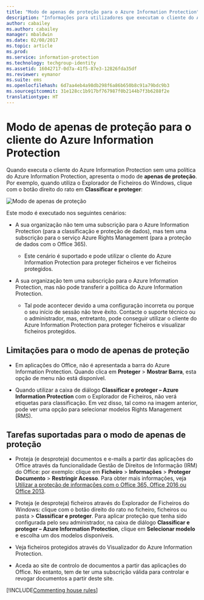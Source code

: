 ```yaml
---
title: "Modo de apenas de proteção para o Azure Information Protection"
description: "Informações para utilizadores que executam o cliente do Azure Information Protection no modo de apenas de proteção."
author: cabailey
ms.author: cabailey
manager: mbaldwin
ms.date: 02/08/2017
ms.topic: article
ms.prod: 
ms.service: information-protection
ms.technology: techgroup-identity
ms.assetid: 16042717-0d7a-41f5-87e3-12826fda35df
ms.reviewer: eymanor
ms.suite: ems
ms.openlocfilehash: 6d7aa4eb4a98db298f6a86b650b8c91a79bdc9b3
ms.sourcegitcommit: 31e128cc1b917bf767987f0b2144b7f3b6288f2e
translationtype: HT
---
```

# <a name="protection-only-mode-for-the-azure-information-protection-client"></a>Modo de apenas de proteção para o cliente do Azure Information Protection

Quando executa o cliente do Azure Information Protection sem uma política do Azure Information Protection, apresenta o modo de **apenas de proteção**. Por exemplo, quando utiliza o Explorador de Ficheiros do Windows, clique com o botão direito do rato em **Classificar e proteger**:

![Modo de apenas de proteção](../media/protection-only-mode.png)

 Este modo é executado nos seguintes cenários:

- A sua organização não tem uma subscrição para o Azure Information Protection (para a classificação e proteção de dados), mas tem uma subscrição para o serviço Azure Rights Management (para a proteção de dados com o Office 365). 
    - Este cenário é suportado e pode utilizar o cliente do Azure Information Protection para proteger ficheiros e ver ficheiros protegidos.

- A sua organização tem uma subscrição para o Azure Information Protection, mas não pode transferir a política do Azure Information Protection. 
    - Tal pode acontecer devido a uma configuração incorreta ou porque o seu início de sessão não teve êxito. Contacte o suporte técnico ou o administrador, mas, entretanto, pode conseguir utilizar o cliente do Azure Information Protection para proteger ficheiros e visualizar ficheiros protegidos.

## <a name="limitations-for-protection-only-mode"></a>Limitações para o modo de apenas de proteção

- Em aplicações do Office, não é apresentada a barra do Azure Information Protection. Quando clica em **Proteger** > **Mostrar Barra**, esta opção de menu não está disponível.

- Quando utilizar a caixa de diálogo **Classificar e proteger – Azure Information Protection** com o Explorador de Ficheiros, não verá etiquetas para classificação. Em vez disso, tal como na imagem anterior, pode ver uma opção para selecionar modelos Rights Management (RMS). 

## <a name="supported-tasks-for-protection-only-mode"></a>Tarefas suportadas para o modo de apenas de proteção

- Proteja (e desproteja) documentos e e-mails a partir das aplicações do Office através da funcionalidade Gestão de Direitos de Informação (IRM) do Office: por exemplo: clique em **Ficheiro** > **Informações** > **Proteger Documento** > **Restringir Acesso**. Para obter mais informações, veja [Utilizar a proteção de informações com o Office 365, Office 2016 ou Office 2013](../deploy-use/help-users.md).

- Proteja (e desproteja) ficheiros através do Explorador de Ficheiros do Windows: clique com o botão direito do rato no ficheiro, ficheiros ou pasta > **Classificar e proteger**. Para aplicar proteção que tenha sido configurada pelo seu administrador, na caixa de diálogo **Classificar e proteger – Azure Information Protection**, clique em **Selecionar modelo** e escolha um dos modelos disponíveis.

- Veja ficheiros protegidos através do Visualizador do Azure Information Protection.

- Aceda ao site de controlo de documentos a partir das aplicações do Office. No entanto, tem de ter uma subscrição válida para controlar e revogar documentos a partir deste site.

[!INCLUDE[Commenting house rules](../includes/houserules.md)]  

